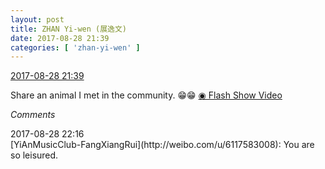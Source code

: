 ```yaml
---
layout: post
title: ZHAN Yi-wen (展逸文)
date: 2017-08-28 21:39
categories: [ 'zhan-yi-wen' ]
---
```


<div class="weibo-info">
  <a href="http://weibo.com/6108090526/FjenncVbH">2017-08-28 21:39</a>
</div>

Share an animal I met in the community. :grin::grin: [◉ Flash Show Video](http://www.miaopai.com/show/D-cib2GOAS71gQGWBdnCdQlJdwVy5UGj.htm)

<!-- more -->

*Comments*

<div class="weibo-info">2017-08-28 22:16</div>
[YiAnMusicClub-FangXiangRui](http://weibo.com/u/6117583008): You are so leisured.
